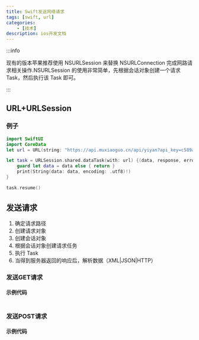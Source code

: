 ```yaml
---
title: Swift发送网络请求
tags: [swift, url]
categories:
    - [技术]
description: ios开发文档
---
```


:::info

现有的版本苹果推荐使用 NSURLSession 来替换 NSURLConnection 完成网路请求相关操作.NSURLSession 的使用非常简单，先根据会话对象创建一个请求 Task，然后执行该 Task 即可。 

:::

## URL+URLSession

### 例子

```swift
import SwiftUI
import CoreData
let url = URL(string: "https://api.muxiaoguo.cn/api/yiyan?api_key=c589aa12a29b1360&")!

let task = URLSession.shared.dataTask(with: url) {(data, response, error) in
    guard let data = data else { return }
    print(String(data: data, encoding: .utf8)!)
}

task.resume()
```

## 发送请求

1. 确定请求路径
2. 创建请求对象
3. 创建会话对象
4. 根据会话对象创建请求任务
5. 执行 Task
6. 当得到服务器返回的响应后，解析数据（XML|JSON|HTTP）

### 发送GET请求

#### 示例代码

```swift

```

### 发送POST请求

#### 示例代码

```swift
```

